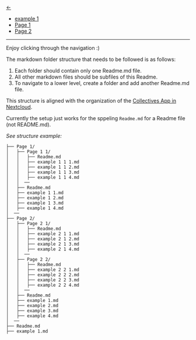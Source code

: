 [<-](../Readme.md)
- [example 1](<example 1.md>)
- [Page 1](<Page 1/Readme.md>)
- [Page 2](<Page 2/Readme.md>)
---

Enjoy clicking through the navigation :)

The markdown folder structure that needs to be followed is as follows:

1. Each folder should contain only one Readme.md file.
2. All other markdown files should be subfiles of this Readme.
3. To navigate to a lower level, create a folder and add another Readme.md file.

This structure is aligned with the organization of the [Collectives App in Nextcloud](https://github.com/nextcloud/collectives).

Currently the setup just works for the sppeling `Readme.md` for a Readme file (not README.md).

_See structure example:_

```
├── Page 1/
│   ├── Page 1 1/
│   │   ├── Readme.md
│   │   ├── example 1 1 1.md
│   │   ├── example 1 1 2.md
│   │   ├── example 1 1 3.md
│   │   ├── example 1 1 4.md
│   │  ──
│   ├── Readme.md
│   ├── example 1 1.md
│   ├── example 1 2.md
│   ├── example 1 3.md
│   ├── example 1 4.md
│  ──
├── Page 2/
│   ├── Page 2 1/
│   │   ├── Readme.md
│   │   ├── example 2 1 1.md
│   │   ├── example 2 1 2.md
│   │   ├── example 2 1 3.md
│   │   ├── example 2 1 4.md
│   │  ──
│   ├── Page 2 2/
│   │   ├── Readme.md
│   │   ├── example 2 2 1.md
│   │   ├── example 2 2 2.md
│   │   ├── example 2 2 3.md
│   │   ├── example 2 2 4.md
│   │  ──
│   ├── Readme.md
│   ├── example 1.md
│   ├── example 2.md
│   ├── example 3.md
│   ├── example 4.md
│  ──
├── Readme.md
├── example 1.md
```
